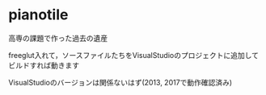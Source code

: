 # pianotile
高専の課題で作った過去の遺産

freeglut入れて，ソースファイルたちをVisualStudioのプロジェクトに追加してビルドすれば動きます

VisualStudioのバージョンは関係ないはず(2013, 2017で動作確認済み)
